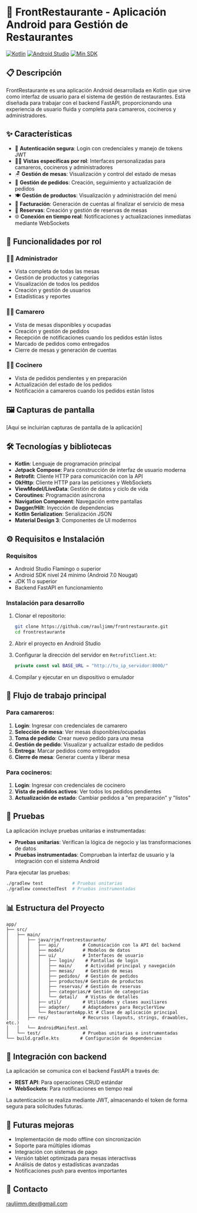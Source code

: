 # 📱 FrontRestaurante - Aplicación Android para Gestión de Restaurantes

[![Kotlin](https://img.shields.io/badge/kotlin-1.8.0+-blue.svg)](https://kotlinlang.org/)
[![Android Studio](https://img.shields.io/badge/Android%20Studio-Flamingo+-green.svg)](https://developer.android.com/studio)
[![Min SDK](https://img.shields.io/badge/Min%20SDK-24-orange.svg)](https://developer.android.com/about/versions/nougat)

## 📋 Descripción

FrontRestaurante es una aplicación Android desarrollada en Kotlin que sirve como interfaz de usuario para el sistema de gestión de restaurantes. Está diseñada para trabajar con el backend FastAPI, proporcionando una experiencia de usuario fluida y completa para camareros, cocineros y administradores.

## ✨ Características

- 🔐 **Autenticación segura**: Login con credenciales y manejo de tokens JWT
- 🧑‍🍳 **Vistas específicas por rol**: Interfaces personalizadas para camareros, cocineros y administradores
- 🪑 **Gestión de mesas**: Visualización y control del estado de mesas
- 📝 **Gestión de pedidos**: Creación, seguimiento y actualización de pedidos
- 🍽️ **Gestión de productos**: Visualización y administración del menú
- 🧾 **Facturación**: Generación de cuentas al finalizar el servicio de mesa
- 📅 **Reservas**: Creación y gestión de reservas de mesas
- 🌐 **Conexión en tiempo real**: Notificaciones y actualizaciones inmediatas mediante WebSockets

## 🎯 Funcionalidades por rol

### 👨‍💼 Administrador
- Vista completa de todas las mesas
- Gestión de productos y categorías
- Visualización de todos los pedidos
- Creación y gestión de usuarios
- Estadísticas y reportes

### 🧑‍🍳 Camarero
- Vista de mesas disponibles y ocupadas
- Creación y gestión de pedidos
- Recepción de notificaciones cuando los pedidos están listos
- Marcado de pedidos como entregados
- Cierre de mesas y generación de cuentas

### 👨‍🍳 Cocinero
- Vista de pedidos pendientes y en preparación
- Actualización del estado de los pedidos
- Notificación a camareros cuando los pedidos están listos

## 🖼️ Capturas de pantalla

[Aquí se incluirían capturas de pantalla de la aplicación]

## 🛠️ Tecnologías y bibliotecas

- **Kotlin**: Lenguaje de programación principal
- **Jetpack Compose**: Para construcción de interfaz de usuario moderna
- **Retrofit**: Cliente HTTP para comunicación con la API
- **OkHttp**: Cliente HTTP para las peticiones y WebSockets
- **ViewModel/LiveData**: Gestión de datos y ciclo de vida
- **Coroutines**: Programación asíncrona
- **Navigation Component**: Navegación entre pantallas
- **Dagger/Hilt**: Inyección de dependencias
- **Kotlin Serialization**: Serialización JSON
- **Material Design 3**: Componentes de UI modernos

## ⚙️ Requisitos e Instalación

### Requisitos
- Android Studio Flamingo o superior
- Android SDK nivel 24 mínimo (Android 7.0 Nougat)
- JDK 11 o superior
- Backend FastAPI en funcionamiento

### Instalación para desarrollo
1. Clonar el repositorio:
   ```bash
   git clone https://github.com/rauljimm/frontrestaurante.git
   cd frontrestaurante
   ```

2. Abrir el proyecto en Android Studio

3. Configurar la dirección del servidor en `RetrofitClient.kt`:
   ```kotlin
   private const val BASE_URL = "http://tu_ip_servidor:8000/"
   ```

4. Compilar y ejecutar en un dispositivo o emulador

## 🔄 Flujo de trabajo principal

### Para camareros:
1. **Login**: Ingresar con credenciales de camarero
2. **Selección de mesa**: Ver mesas disponibles/ocupadas
3. **Toma de pedido**: Crear nuevo pedido para una mesa
4. **Gestión de pedido**: Visualizar y actualizar estado de pedidos
5. **Entrega**: Marcar pedidos como entregados
6. **Cierre de mesa**: Generar cuenta y liberar mesa

### Para cocineros:
1. **Login**: Ingresar con credenciales de cocinero
2. **Vista de pedidos activos**: Ver todos los pedidos pendientes
3. **Actualización de estado**: Cambiar pedidos a "en preparación" y "listos"

## 🧪 Pruebas

La aplicación incluye pruebas unitarias e instrumentadas:

- **Pruebas unitarias**: Verifican la lógica de negocio y las transformaciones de datos
- **Pruebas instrumentadas**: Comprueban la interfaz de usuario y la integración con el sistema Android

Para ejecutar las pruebas:
```bash
./gradlew test           # Pruebas unitarias
./gradlew connectedTest  # Pruebas instrumentadas
```

## 📊 Estructura del Proyecto

```
app/
├── src/
│   ├── main/
│   │   ├── java/rjm/frontrestaurante/
│   │   │   ├── api/         # Comunicación con la API del backend
│   │   │   ├── model/       # Modelos de datos
│   │   │   ├── ui/          # Interfaces de usuario
│   │   │   │   ├── login/    # Pantallas de login
│   │   │   │   ├── main/     # Actividad principal y navegación
│   │   │   │   ├── mesas/    # Gestión de mesas
│   │   │   │   ├── pedidos/  # Gestión de pedidos
│   │   │   │   ├── productos/# Gestión de productos
│   │   │   │   ├── reservas/ # Gestión de reservas
│   │   │   │   ├── categorias/# Gestión de categorías
│   │   │   │   └── detail/   # Vistas de detalles
│   │   │   ├── util/        # Utilidades y clases auxiliares
│   │   │   ├── adapter/     # Adaptadores para RecyclerView
│   │   │   └── RestauranteApp.kt # Clase de aplicación principal
│   │   ├── res/             # Recursos (layouts, strings, drawables, etc.)
│   │   └── AndroidManifest.xml
│   └── test/                # Pruebas unitarias e instrumentadas
└── build.gradle.kts        # Configuración de dependencias
```

## 🔗 Integración con backend

La aplicación se comunica con el backend FastAPI a través de:

- **REST API**: Para operaciones CRUD estándar
- **WebSockets**: Para notificaciones en tiempo real

La autenticación se realiza mediante JWT, almacenando el token de forma segura para solicitudes futuras.

## 🔮 Futuras mejoras

- Implementación de modo offline con sincronización
- Soporte para múltiples idiomas
- Integración con sistemas de pago
- Versión tablet optimizada para mesas interactivas
- Análisis de datos y estadísticas avanzadas
- Notificaciones push para eventos importantes

## 📧 Contacto

rauljimm.dev@gmail.com